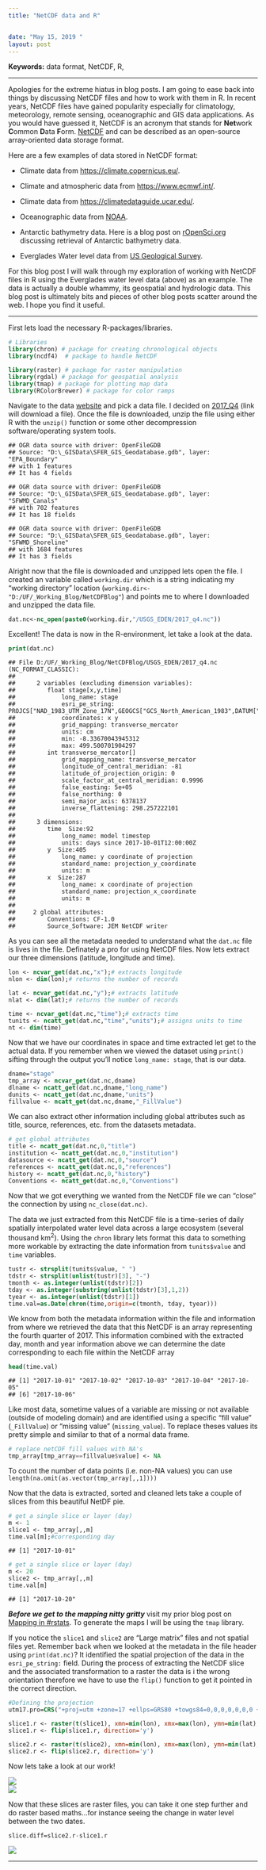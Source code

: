 ```yaml
---
title: "NetCDF data and R"


date: "May 15, 2019 "
layout: post
---
```



<section class="main-content">
<p><strong>Keywords:</strong> data format, NetCDF, R,</p>
<hr />
<p>Apologies for the extreme hiatus in blog posts. I am going to ease back into things by discussing NetCDF files and how to work with them in R. In recent years, NetCDF files have gained popularity especially for climatology, meteorology, remote sensing, oceanographic and GIS data applications. As you would have guessed it, NetCDF is an acronym that stands for <strong>Net</strong>work <strong>C</strong>ommon <strong>D</strong>ata <strong>F</strong>orm. <a href="https://www.unidata.ucar.edu/publications/factsheets/current/factsheet_netcdf.pdf" target="_blank">NetCDF</a> and can be described as an open-source array-oriented data storage format.</p>
<p>Here are a few examples of data stored in NetCDF format:</p>
<ul>
<li><p>Climate data from <a href="https://cds.climate.copernicus.eu/cdsapp#!/search?type=dataset" target="_blank">https://climate.copernicus.eu/</a>.</p></li>
<li><p>Climate and atmospheric data from <a href="https://www.ecmwf.int/en/forecasts/datasets" target="_blank">https://www.ecmwf.int/</a>.</p></li>
<li><p>Climate data from <a href="https://climatedataguide.ucar.edu/climate-data" target="_blank">https://climatedataguide.ucar.edu/</a>.</p></li>
<li><p>Oceanographic data from <a href="https://data.nodc.noaa.gov/cgi-bin/iso?id=gov.noaa.nodc:NCEI-WOD" target="_blank">NOAA</a>.</p></li>
<li><p>Antarctic bathymetry data. Here is a blog post on <a href="https://ropensci.org/blog/2018/11/13/antarctic/" target="_blank">rOpenSci.org</a> discussing retrieval of Antarctic bathymetry data.</p></li>
<li><p>Everglades Water level data from <a href="https://sofia.usgs.gov/eden/models/watersurfacemod_download.php#netcdf" target="blank">US Geological Survey</a>.</p></li>
</ul>
<p>For this blog post I will walk through my exploration of working with NetCDF files in R using the Everglades water level data (above) as an example. The data is actually a double whammy, its geospatial and hydrologic data. This blog post is ultimately bits and pieces of other blog posts scatter around the web. I hope you find it useful.</p>
<hr />
<p>First lets load the necessary R-packages/libraries.</p>
<div class="sourceCode" id="cb1"><pre class="sourceCode r"><code class="sourceCode r"><a class="sourceLine" id="cb1-1" title="1"><span class="co"># Libraries</span></a>
<a class="sourceLine" id="cb1-2" title="2"><span class="kw">library</span>(chron) <span class="co"># package for creating chronological objects</span></a>
<a class="sourceLine" id="cb1-3" title="3"><span class="kw">library</span>(ncdf4)  <span class="co"># package to handle NetCDF</span></a>
<a class="sourceLine" id="cb1-4" title="4"></a>
<a class="sourceLine" id="cb1-5" title="5"><span class="kw">library</span>(raster) <span class="co"># package for raster manipulation</span></a>
<a class="sourceLine" id="cb1-6" title="6"><span class="kw">library</span>(rgdal) <span class="co"># package for geospatial analysis</span></a>
<a class="sourceLine" id="cb1-7" title="7"><span class="kw">library</span>(tmap) <span class="co"># package for plotting map data</span></a>
<a class="sourceLine" id="cb1-8" title="8"><span class="kw">library</span>(RColorBrewer) <span class="co"># package for color ramps</span></a></code></pre></div>
<p>Navigate to the data <a href="https://sofia.usgs.gov/eden/models/watersurfacemod_download.php#netcdf" target="_blank">website</a> and pick a data file. I decided on <a href="https://sofia.usgs.gov/eden/data/netcdf/v2/2017_q4_v2prov.zip" target="_blank">2017_Q4</a> (link will download a file). Once the file is downloaded, unzip the file using either R with the <code>unzip()</code> function or some other decompression software/operating system tools.</p>
<pre><code>## OGR data source with driver: OpenFileGDB 
## Source: &quot;D:\_GISData\SFER_GIS_Geodatabase.gdb&quot;, layer: &quot;EPA_Boundary&quot;
## with 1 features
## It has 4 fields</code></pre>
<pre><code>## OGR data source with driver: OpenFileGDB 
## Source: &quot;D:\_GISData\SFER_GIS_Geodatabase.gdb&quot;, layer: &quot;SFWMD_Canals&quot;
## with 702 features
## It has 18 fields</code></pre>
<pre><code>## OGR data source with driver: OpenFileGDB 
## Source: &quot;D:\_GISData\SFER_GIS_Geodatabase.gdb&quot;, layer: &quot;SFWMD_Shoreline&quot;
## with 1684 features
## It has 3 fields</code></pre>
<p>Alright now that the file is downloaded and unzipped lets open the file. I created an variable called <code>working.dir</code> which is a string indicating my “working directory” location (<code>working.dir&lt;-"D:/UF/_Working_Blog/NetCDFBlog"</code>) and points me to where I downloaded and unzipped the data file.</p>
<div class="sourceCode" id="cb5"><pre class="sourceCode r"><code class="sourceCode r"><a class="sourceLine" id="cb5-1" title="1">dat.nc&lt;-<span class="kw">nc_open</span>(<span class="kw">paste0</span>(working.dir,<span class="st">&quot;/USGS_EDEN/2017_q4.nc&quot;</span>))</a></code></pre></div>
<p>Excellent! The data is now in the R-environment, let take a look at the data.</p>
<div class="sourceCode" id="cb6"><pre class="sourceCode r"><code class="sourceCode r"><a class="sourceLine" id="cb6-1" title="1"><span class="kw">print</span>(dat.nc)</a></code></pre></div>
<pre><code>## File D:/UF/_Working_Blog/NetCDFBlog/USGS_EDEN/2017_q4.nc (NC_FORMAT_CLASSIC):
## 
##      2 variables (excluding dimension variables):
##         float stage[x,y,time]   
##             long_name: stage
##             esri_pe_string: PROJCS[&quot;NAD_1983_UTM_Zone_17N&quot;,GEOGCS[&quot;GCS_North_American_1983&quot;,DATUM[&quot;D_North_American_1983&quot;,SPHEROID[&quot;GRS_1980&quot;,6378137.0,298.257222101]],PRIMEM[&quot;Greenwich&quot;,0.0],UNIT[&quot;Degree&quot;,0.0174532925199433]],PROJECTION[&quot;Transverse_Mercator&quot;],PARAMETER[&quot;False_Easting&quot;,500000.0],PARAMETER[&quot;False_Northing&quot;,0.0],PARAMETER[&quot;Central_Meridian&quot;,-81.0],PARAMETER[&quot;Scale_Factor&quot;,0.9996],PARAMETER[&quot;Latitude_Of_Origin&quot;,0.0],UNIT[&quot;Meter&quot;,1.0]]
##             coordinates: x y
##             grid_mapping: transverse_mercator
##             units: cm
##             min: -8.33670043945312
##             max: 499.500701904297
##         int transverse_mercator[]   
##             grid_mapping_name: transverse_mercator
##             longitude_of_central_meridian: -81
##             latitude_of_projection_origin: 0
##             scale_factor_at_central_meridian: 0.9996
##             false_easting: 5e+05
##             false_northing: 0
##             semi_major_axis: 6378137
##             inverse_flattening: 298.257222101
## 
##      3 dimensions:
##         time  Size:92
##             long_name: model timestep
##             units: days since 2017-10-01T12:00:00Z
##         y  Size:405
##             long_name: y coordinate of projection
##             standard_name: projection_y_coordinate
##             units: m
##         x  Size:287
##             long_name: x coordinate of projection
##             standard_name: projection_x_coordinate
##             units: m
## 
##     2 global attributes:
##         Conventions: CF-1.0
##         Source_Software: JEM NetCDF writer</code></pre>
<p>As you can see all the metadata needed to understand what the <code>dat.nc</code> file is lives in the file. Definately a pro for using NetCDF files. Now lets extract our three dimensions (latitude, longitude and time).</p>
<div class="sourceCode" id="cb8"><pre class="sourceCode r"><code class="sourceCode r"><a class="sourceLine" id="cb8-1" title="1">lon &lt;-<span class="st"> </span><span class="kw">ncvar_get</span>(dat.nc,<span class="st">&quot;x&quot;</span>);<span class="co"># extracts longitude</span></a>
<a class="sourceLine" id="cb8-2" title="2">nlon &lt;-<span class="st"> </span><span class="kw">dim</span>(lon);<span class="co"># returns the number of records</span></a>
<a class="sourceLine" id="cb8-3" title="3"></a>
<a class="sourceLine" id="cb8-4" title="4">lat &lt;-<span class="st"> </span><span class="kw">ncvar_get</span>(dat.nc,<span class="st">&quot;y&quot;</span>);<span class="co"># extracts latitude</span></a>
<a class="sourceLine" id="cb8-5" title="5">nlat &lt;-<span class="st"> </span><span class="kw">dim</span>(lat);<span class="co"># returns the number of records</span></a>
<a class="sourceLine" id="cb8-6" title="6"></a>
<a class="sourceLine" id="cb8-7" title="7">time &lt;-<span class="st"> </span><span class="kw">ncvar_get</span>(dat.nc,<span class="st">&quot;time&quot;</span>);<span class="co"># extracts time</span></a>
<a class="sourceLine" id="cb8-8" title="8">tunits &lt;-<span class="st"> </span><span class="kw">ncatt_get</span>(dat.nc,<span class="st">&quot;time&quot;</span>,<span class="st">&quot;units&quot;</span>);<span class="co"># assigns units to time</span></a>
<a class="sourceLine" id="cb8-9" title="9">nt &lt;-<span class="st"> </span><span class="kw">dim</span>(time)</a></code></pre></div>
<p>Now that we have our coordinates in space and time extracted let get to the actual data. If you remember when we viewed the dataset using <code>print()</code> sifting through the output you’ll notice <code>long_name: stage</code>, that is our data.</p>
<div class="sourceCode" id="cb9"><pre class="sourceCode r"><code class="sourceCode r"><a class="sourceLine" id="cb9-1" title="1">dname=<span class="st">&quot;stage&quot;</span></a>
<a class="sourceLine" id="cb9-2" title="2">tmp_array &lt;-<span class="st"> </span><span class="kw">ncvar_get</span>(dat.nc,dname)</a>
<a class="sourceLine" id="cb9-3" title="3">dlname &lt;-<span class="st"> </span><span class="kw">ncatt_get</span>(dat.nc,dname,<span class="st">&quot;long_name&quot;</span>)</a>
<a class="sourceLine" id="cb9-4" title="4">dunits &lt;-<span class="st"> </span><span class="kw">ncatt_get</span>(dat.nc,dname,<span class="st">&quot;units&quot;</span>)</a>
<a class="sourceLine" id="cb9-5" title="5">fillvalue &lt;-<span class="st"> </span><span class="kw">ncatt_get</span>(dat.nc,dname,<span class="st">&quot;_FillValue&quot;</span>)</a></code></pre></div>
<p>We can also extract other information including global attributes such as title, source, references, etc. from the datasets metadata.</p>
<div class="sourceCode" id="cb10"><pre class="sourceCode r"><code class="sourceCode r"><a class="sourceLine" id="cb10-1" title="1"><span class="co"># get global attributes</span></a>
<a class="sourceLine" id="cb10-2" title="2">title &lt;-<span class="st"> </span><span class="kw">ncatt_get</span>(dat.nc,<span class="dv">0</span>,<span class="st">&quot;title&quot;</span>)</a>
<a class="sourceLine" id="cb10-3" title="3">institution &lt;-<span class="st"> </span><span class="kw">ncatt_get</span>(dat.nc,<span class="dv">0</span>,<span class="st">&quot;institution&quot;</span>)</a>
<a class="sourceLine" id="cb10-4" title="4">datasource &lt;-<span class="st"> </span><span class="kw">ncatt_get</span>(dat.nc,<span class="dv">0</span>,<span class="st">&quot;source&quot;</span>)</a>
<a class="sourceLine" id="cb10-5" title="5">references &lt;-<span class="st"> </span><span class="kw">ncatt_get</span>(dat.nc,<span class="dv">0</span>,<span class="st">&quot;references&quot;</span>)</a>
<a class="sourceLine" id="cb10-6" title="6">history &lt;-<span class="st"> </span><span class="kw">ncatt_get</span>(dat.nc,<span class="dv">0</span>,<span class="st">&quot;history&quot;</span>)</a>
<a class="sourceLine" id="cb10-7" title="7">Conventions &lt;-<span class="st"> </span><span class="kw">ncatt_get</span>(dat.nc,<span class="dv">0</span>,<span class="st">&quot;Conventions&quot;</span>)</a></code></pre></div>
<p>Now that we got everything we wanted from the NetCDF file we can “close” the connection by using <code>nc_close(dat.nc)</code>.</p>
<p>The data we just extracted from this NetCDF file is a time-series of daily spatially interpolated water level data across a large ecosystem (several thousand km<sup>2</sup>). Using the <code>chron</code> library lets format this data to something more workable by extracting the date information from <code>tunits$value</code> and <code>time</code> variables.</p>
<div class="sourceCode" id="cb11"><pre class="sourceCode r"><code class="sourceCode r"><a class="sourceLine" id="cb11-1" title="1">tustr &lt;-<span class="st"> </span><span class="kw">strsplit</span>(tunits<span class="op">$</span>value, <span class="st">&quot; &quot;</span>)</a>
<a class="sourceLine" id="cb11-2" title="2">tdstr &lt;-<span class="st"> </span><span class="kw">strsplit</span>(<span class="kw">unlist</span>(tustr)[<span class="dv">3</span>], <span class="st">&quot;-&quot;</span>)</a>
<a class="sourceLine" id="cb11-3" title="3">tmonth &lt;-<span class="st"> </span><span class="kw">as.integer</span>(<span class="kw">unlist</span>(tdstr)[<span class="dv">2</span>])</a>
<a class="sourceLine" id="cb11-4" title="4">tday &lt;-<span class="st"> </span><span class="kw">as.integer</span>(<span class="kw">substring</span>(<span class="kw">unlist</span>(tdstr)[<span class="dv">3</span>],<span class="dv">1</span>,<span class="dv">2</span>))</a>
<a class="sourceLine" id="cb11-5" title="5">tyear &lt;-<span class="st"> </span><span class="kw">as.integer</span>(<span class="kw">unlist</span>(tdstr)[<span class="dv">1</span>])</a>
<a class="sourceLine" id="cb11-6" title="6">time.val=<span class="kw">as.Date</span>(<span class="kw">chron</span>(time,<span class="dt">origin=</span><span class="kw">c</span>(tmonth, tday, tyear)))</a></code></pre></div>
<p>We know from both the metadata information within the file and information from where we retrieved the data that this NetCDF is an array representing the fourth quarter of 2017. This information combined with the extracted day, month and year information above we can determine the date corresponding to each file within the NetCDF array</p>
<div class="sourceCode" id="cb12"><pre class="sourceCode r"><code class="sourceCode r"><a class="sourceLine" id="cb12-1" title="1"><span class="kw">head</span>(time.val)</a></code></pre></div>
<pre><code>## [1] &quot;2017-10-01&quot; &quot;2017-10-02&quot; &quot;2017-10-03&quot; &quot;2017-10-04&quot; &quot;2017-10-05&quot;
## [6] &quot;2017-10-06&quot;</code></pre>
<p>Like most data, sometime values of a variable are missing or not available (outside of modeling domain) and are identified using a specific “fill value” (<code>_FillValue</code>) or “missing value” (<code>missing_value</code>). To replace theses values its pretty simple and similar to that of a normal data frame.</p>
<div class="sourceCode" id="cb14"><pre class="sourceCode r"><code class="sourceCode r"><a class="sourceLine" id="cb14-1" title="1"><span class="co"># replace netCDF fill values with NA&#39;s</span></a>
<a class="sourceLine" id="cb14-2" title="2">tmp_array[tmp_array<span class="op">==</span>fillvalue<span class="op">$</span>value] &lt;-<span class="st"> </span><span class="ot">NA</span></a></code></pre></div>
<p>To count the number of data points (i.e. non-NA values) you can use <code>length(na.omit(as.vector(tmp_array[,,1])))</code></p>
<p>Now that the data is extracted, sorted and cleaned lets take a couple of slices from this beautiful NetDF pie.</p>
<div class="sourceCode" id="cb15"><pre class="sourceCode r"><code class="sourceCode r"><a class="sourceLine" id="cb15-1" title="1"><span class="co"># get a single slice or layer (day)</span></a>
<a class="sourceLine" id="cb15-2" title="2">m &lt;-<span class="st"> </span><span class="dv">1</span></a>
<a class="sourceLine" id="cb15-3" title="3">slice1 &lt;-<span class="st"> </span>tmp_array[,,m]</a>
<a class="sourceLine" id="cb15-4" title="4">time.val[m];<span class="co">#corresponding day</span></a></code></pre></div>
<pre><code>## [1] &quot;2017-10-01&quot;</code></pre>
<div class="sourceCode" id="cb17"><pre class="sourceCode r"><code class="sourceCode r"><a class="sourceLine" id="cb17-1" title="1"><span class="co"># get a single slice or layer (day)</span></a>
<a class="sourceLine" id="cb17-2" title="2">m &lt;-<span class="st"> </span><span class="dv">20</span></a>
<a class="sourceLine" id="cb17-3" title="3">slice2 &lt;-<span class="st"> </span>tmp_array[,,m]</a>
<a class="sourceLine" id="cb17-4" title="4">time.val[m]</a></code></pre></div>
<pre><code>## [1] &quot;2017-10-20&quot;</code></pre>
<p><strong><em>Before we get to the mapping nitty gritty</em></strong> visit my prior blog post on <a href="https://swampthingecology.org/blog/mapping-in-rstats/" target="_blank">Mapping in #rstats</a>. To generate the maps I will be using the <code>tmap</code> library.</p>
<p>If you notice the <code>slice1</code> and <code>slice2</code> are “Large matrix” files and not spatial files yet. Remember back when we looked at the metadata in the file header using <code>print(dat.nc)</code>? It identified the spatial projection of the data in the <code>esri_pe_string:</code> field. During the process of extracting the NetCDF slice and the associated transformation to a raster the data is i the wrong orientation therefore we have to use the <code>flip()</code> function to get it pointed in the correct direction.</p>
<div class="sourceCode" id="cb19"><pre class="sourceCode r"><code class="sourceCode r"><a class="sourceLine" id="cb19-1" title="1"><span class="co">#Defining the projection</span></a>
<a class="sourceLine" id="cb19-2" title="2">utm17.pro=<span class="kw">CRS</span>(<span class="st">&quot;+proj=utm +zone=17 +ellps=GRS80 +towgs84=0,0,0,0,0,0,0 +units=m +no_defs&quot;</span>)</a>
<a class="sourceLine" id="cb19-3" title="3"></a>
<a class="sourceLine" id="cb19-4" title="4">slice1.r &lt;-<span class="st"> </span><span class="kw">raster</span>(<span class="kw">t</span>(slice1), <span class="dt">xmn=</span><span class="kw">min</span>(lon), <span class="dt">xmx=</span><span class="kw">max</span>(lon), <span class="dt">ymn=</span><span class="kw">min</span>(lat), <span class="dt">ymx=</span><span class="kw">max</span>(lat),<span class="dt">crs=</span>utm17.pro)</a>
<a class="sourceLine" id="cb19-5" title="5">slice1.r &lt;-<span class="st"> </span><span class="kw">flip</span>(slice1.r, <span class="dt">direction=</span><span class="st">&#39;y&#39;</span>)</a>
<a class="sourceLine" id="cb19-6" title="6"></a>
<a class="sourceLine" id="cb19-7" title="7">slice2.r &lt;-<span class="st"> </span><span class="kw">raster</span>(<span class="kw">t</span>(slice2), <span class="dt">xmn=</span><span class="kw">min</span>(lon), <span class="dt">xmx=</span><span class="kw">max</span>(lon), <span class="dt">ymn=</span><span class="kw">min</span>(lat), <span class="dt">ymx=</span><span class="kw">max</span>(lat),<span class="dt">crs=</span>utm17.pro)</a>
<a class="sourceLine" id="cb19-8" title="8">slice2.r &lt;-<span class="st"> </span><span class="kw">flip</span>(slice2.r, <span class="dt">direction=</span><span class="st">&#39;y&#39;</span>)</a></code></pre></div>
<p>Now lets take a look at our work!</p>
<p><img src="{{ site.url }}{{ site.baseurl }}/knitr_files/2019-05-15-NetCDF_files/figure-html/unnamed-chunk-14-1.png" style="display: block; margin: auto;" /><img src="{{ site.url }}{{ site.baseurl }}/knitr_files/2019-05-15-NetCDF_files/figure-html/unnamed-chunk-14-2.png" style="display: block; margin: auto;" /></p>
<p>Now that these slices are raster files, you can take it one step further and do raster based maths…for instance seeing the change in water level between the two dates.</p>
<div class="sourceCode" id="cb20"><pre class="sourceCode r"><code class="sourceCode r"><a class="sourceLine" id="cb20-1" title="1">slice.diff=slice2.r<span class="op">-</span>slice1.r</a></code></pre></div>
<p><img src="{{ site.url }}{{ site.baseurl }}/knitr_files/2019-05-15-NetCDF_files/figure-html/unnamed-chunk-16-1.png" style="display: block; margin: auto;" /></p>
<hr />
</section>
